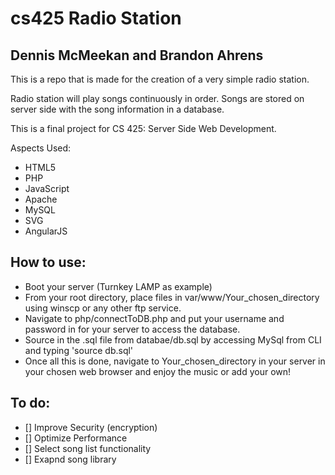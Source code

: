# cs425 Radio Station
## Dennis McMeekan and Brandon Ahrens
This is a repo that is made for the creation of a very 
simple radio station.

Radio station will play songs continuously in order. Songs are stored on server side with the 
song information in a database.

This is a final project for CS 425: Server Side Web Development.

Aspects Used:
* HTML5
* PHP
* JavaScript
* Apache
* MySQL
* SVG
* AngularJS


## How to use:
* Boot your server (Turnkey LAMP as example)
* From your root directory, place files in var/www/Your_chosen_directory using winscp or any other ftp service.
* Navigate to php/connectToDB.php and put your username and password in for your server to access the database.
* Source in the .sql file from databae/db.sql by accessing MySql from CLI and typing 'source db.sql'
* Once all this is done, navigate to Your_chosen_directory in your server in your chosen web browser and enjoy the music or add your own!


## To do:
* [] Improve Security (encryption)
* [] Optimize Performance
* [] Select song list functionality
* [] Exapnd song library
